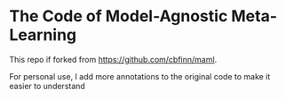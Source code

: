 # The Code of Model-Agnostic Meta-Learning

This repo if forked from https://github.com/cbfinn/maml.

For personal use, I add more annotations to the original code to make it easier to understand



